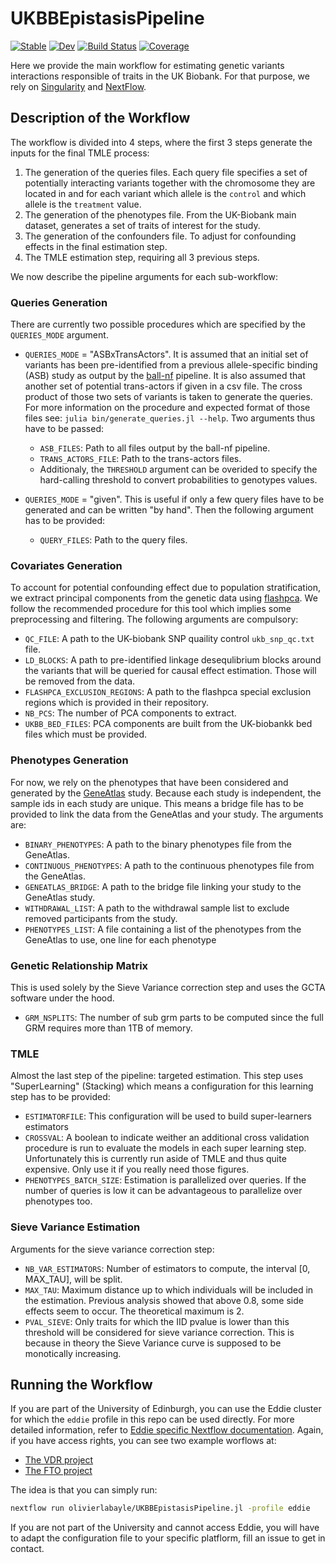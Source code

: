 # UKBBEpistasisPipeline

[![Stable](https://img.shields.io/badge/docs-stable-blue.svg)](https://olivierlabayle.github.io/UKBBEpistasisPipeline.jl/stable)
[![Dev](https://img.shields.io/badge/docs-dev-blue.svg)](https://olivierlabayle.github.io/UKBBEpistasisPipeline.jl/dev)
[![Build Status](https://github.com/olivierlabayle/UKBBEpistasisPipeline.jl/workflows/CI/badge.svg)](https://github.com/olivierlabayle/UKBBEpistasisPipeline.jl/actions)
[![Coverage](https://codecov.io/gh/olivierlabayle/UKBBEpistasisPipeline.jl/branch/master/graph/badge.svg)](https://codecov.io/gh/olivierlabayle/UKBBEpistasisPipeline.jl)

Here we provide the main workflow for estimating genetic variants interactions responsible of traits in the UK Biobank. For that purpose, we rely on [Singularity](https://sylabs.io/guides/3.0/user-guide/quick_start.html) and [NextFlow](https://www.nextflow.io/).

## Description of the Workflow

The workflow is divided into 4 steps, where the first 3 steps generate the inputs for the final TMLE process: 
1. The generation of the queries files. Each query file specifies a set of potentially interacting variants together with the chromosome they are located in and for each variant which allele is the `control` and which allele is the `treatment` value.
2. The generation of the phenotypes file. From the UK-Biobank main dataset, generates a set of traits of interest for the study.
3. The generation of the confounders file. To adjust for confounding effects in the final estimation step.
4. The TMLE estimation step, requiring all 3 previous steps.

We now describe the pipeline arguments for each sub-workflow:

### Queries Generation

There are currently two possible procedures which are specified by the `QUERIES_MODE` argument.
- `QUERIES_MODE` = "ASBxTransActors". It is assumed that an initial set of variants has been pre-identified from a previous allele-specific binding (ASB) study as output by the [ball-nf](https://git.ecdf.ed.ac.uk/oalmelid/baal-nf) pipeline. It is also assumed that another set of potential trans-actors if given in a csv file. The cross product of those two sets of variants is taken to generate the queries. For more information on the procedure and expected format of those files see: `julia bin/generate_queries.jl --help`. Two arguments thus have to be passed:
    - `ASB_FILES`: Path to all files output by the ball-nf pipeline.
    - `TRANS_ACTORS_FILE`: Path to the trans-actors files.
    - Additionaly, the `THRESHOLD` argument can be overided to specify the hard-calling threshold to convert probabilities to genotypes values.

- `QUERIES_MODE` = "given". This is useful if only a few query files have to be generated and can be written "by hand". Then the following argument has to be provided:
    - `QUERY_FILES`: Path to the query files.

### Covariates Generation

To account for potential confounding effect due to population stratification, we extract principal components from the genetic data using [flashpca](https://github.com/gabraham/flashpca). We follow the recommended procedure for this tool which implies some preprocessing and filtering. The following arguments are compulsory:
- `QC_FILE`: A path to the UK-biobank SNP quaility control `ukb_snp_qc.txt` file.
- `LD_BLOCKS`: A path to pre-identified linkage desequlibrium blocks around the variants that will be queried for causal effect estimation. Those will be removed from the data.
- `FLASHPCA_EXCLUSION_REGIONS`: A path to the flashpca special exclusion regions which is provided in their repository.
- `NB_PCS`: The number of PCA components to extract.
- `UKBB_BED_FILES`: PCA components are built from the UK-biobankk bed files which must be provided.

### Phenotypes Generation

For now, we rely on the phenotypes that have been considered and generated by the [GeneAtlas](http://geneatlas.roslin.ed.ac.uk/) study. Because each study is independent, the sample ids in each study are unique. This means a bridge file has to be provided to link the data from the GeneAtlas and your study. The arguments are:
- `BINARY_PHENOTYPES`: A path to the binary phenotypes file from the GeneAtlas.
- `CONTINUOUS_PHENOTYPES`: A path to the continuous phenotypes file from the GeneAtlas.
- `GENEATLAS_BRIDGE`: A path to the bridge file linking your study to the GeneAtlas study.
- `WITHDRAWAL_LIST`: A path to the withdrawal sample list to exclude removed participants from the study.
- `PHENOTYPES_LIST`: A file containing a list of the phenotypes from the GeneAtlas to use, one line for each phenotype

### Genetic Relationship Matrix

This is used solely by the Sieve Variance correction step and uses the GCTA software under the hood.

- `GRM_NSPLITS`: The number of sub grm parts to be computed since the full GRM requires more than 1TB of memory.
### TMLE

Almost the last step of the pipeline: targeted estimation. This step uses "SuperLearning" (Stacking) which means a configuration for this learning step has to be provided:

- `ESTIMATORFILE`: This configuration will be used to build super-learners estimators
- `CROSSVAL`: A boolean to indicate weither an additional cross validation procedure is run to evaluate the models in each super learning step. Unfortunately this is currently run aside of TMLE and thus quite expensive. Only use it if you really need those figures.
- `PHENOTYPES_BATCH_SIZE`: Estimation is parallelized over queries. If the number of queries is low it can be advantageous to parallelize over phenotypes too.


### Sieve Variance Estimation

Arguments for the sieve variance correction step:

- `NB_VAR_ESTIMATORS`: Number of estimators to compute, the interval [0, MAX_TAU], will be split.
- `MAX_TAU`: Maximum distance up to which individuals will be included in the estimation. Previous analysis showed that above 0.8, some side effects seem to occur. The theoretical maximum is 2.
- `PVAL_SIEVE`: Only traits for which the IID pvalue is lower than this threshold will be considered 
for sieve variance correction. This is because in theory the Sieve Variance curve is supposed to be monotically increasing.

## Running the Workflow

If you are part of the University of Edinburgh, you can use the Eddie cluster for which the `eddie` profile in this repo can be used directly. For more detailed information, refer to [Eddie specific Nextflow documentation](https://www.wiki.ed.ac.uk/display/ResearchServices/Bioinformatics). Again, if you have access rights, you can see two example worflows at:
-   [The VDR project](https://git.ecdf.ed.ac.uk/tfomics/vdr)
-   [The FTO project](https://git.ecdf.ed.ac.uk/tfomics/uk-biobank/tmle-rs1421085)

The idea is that you can simply run:

```bash
nextflow run olivierlabayle/UKBBEpistasisPipeline.jl -profile eddie
```

If you are not part of the University and cannot access Eddie, you will have to adapt the configuration file to your specific platflorm, fill an issue to get in contact.